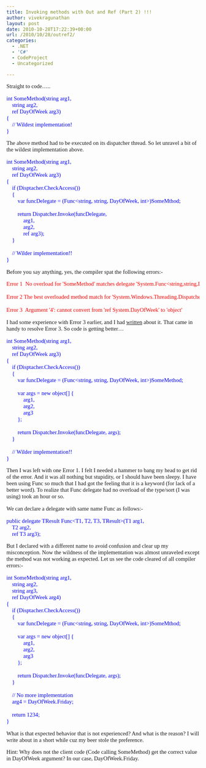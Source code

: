 ```yaml
---
title: Invoking methods with Out and Ref (Part 2) !!!
author: vivekragunathan
layout: post
date: 2010-10-28T17:22:39+00:00
url: /2010/10/28/outref2/
categories:
  - .NET
  - 'C#'
  - CodeProject
  - Uncategorized

---
```

<p style="font-family:Tahoma;font-size:11pt;">
  Straight to code&#8230;..
</p>

<pre style="color:blue;font-family:Consolas;font-size:11pt;">int SomeMethod(string arg1,
    string arg2,
    ref DayOfWeek arg3)
{
    // Wildest implementation!
}</pre>

<p style="font-family:Tahoma;font-size:11pt;">
  The above method had to be executed on its dispatcher thread. So let unravel a bit of the wildest implementation above.
</p>

<pre style="color:blue;font-family:Consolas;font-size:11pt;">int SomeMethod(string arg1,
    string arg2,
    ref DayOfWeek arg3)
{
    if (Disptacher.CheckAccess())
    {
        var funcDelegate = (Func&lt;string, string, DayOfWeek, int&gt;)SomeMthod;

        return Dispatcher.Invoke(funcDelegate,
            arg1,
            arg2,
            ref arg3);
    }

    // Wilder implementation!!
}</pre>

<p style="font-family:Tahoma;font-size:11pt;">
  Before you say anything, yes, the compiler spat the following errors:-
</p>

<pre style="color:red;font-family:Tahoma;font-size:11pt;">Error 1  No overload for 'SomeMethod' matches delegate 'System.Func&lt;string,string,DayOfWeek,int&gt;

Error 2 The best overloaded method match for 'System.Windows.Threading.Dispatcher.Invoke(System.Delegate, params object[])' has some invalid arguments

Error 3  Argument '4': cannot convert from 'ref System.DayOfWeek' to 'object'</pre>

<p style="font-family:Tahoma;font-size:11pt;">
  I had some experience with Error 3 earlier, and I had <a href="http://developerexperience.blogspot.com/2006/05/out-ref-and-invokemember.html" target="_blank">written</a> about it. That came in handy to resolve Error 3. So code is getting better&#8230;
</p>

<pre style="color:blue;font-family:Consolas;font-size:11pt;">int SomeMethod(string arg1,
    string arg2,
    ref DayOfWeek arg3)
{
    if (Disptacher.CheckAccess())
    {
        var funcDelegate = (Func&lt;string, string, DayOfWeek, int&gt;)SomeMethod;

        var args = new object[] {
            arg1,
            arg2,
            arg3
        };

        return Dispatcher.Invoke(funcDelegate, args);
    }

    // Wilder implementation!!
}</pre>

<p style="font-family:Tahoma;font-size:11pt;">
  Then I was left with one Error 1. I felt I needed a hammer to bang my head to get rid of the error. And it was all nothing but stupidity, or I should have been sleepy. I have been using Func so much that I had got the feeling that it is a keyword (for lack of a better word). To realize that Func delegate had no overload of the type/sort (I was using) took an hour or so.
</p>

<p style="font-family:Tahoma;font-size:11pt;">
  We can declare a delegate with same name Func as follows:-
</p>

<pre style="color:blue;font-family:Consolas;font-size:11pt;">public delegate TResult Func&lt;T1, T2, T3, TResult&gt;(T1 arg1,
    T2 arg2,
    ref T3 arg3);</pre>

<p style="font-family:Tahoma;font-size:11pt;">
  But I declared with a different name to avoid confusion and clear up my misconception. Now the wildness of the implementation was almost unraveled except the method was not working as expected. Let us see the code cleared of all compiler errors:-
</p>

<pre style="color:blue;font-family:Consolas;font-size:11pt;">int SomeMethod(string arg1,
    string arg2,
    string arg3,
    ref DayOfWeek arg4)
{
    if (Disptacher.CheckAccess())
    {
        var funcDelegate = (Func&lt;string, string, DayOfWeek, int&gt;)SomeMthod;

        var args = new object[] {
            arg1,
            arg2,
            arg3
        };

        return Dispatcher.Invoke(funcDelegate, args);
    }

    // No more implementation
    arg4 = DayOfWeek.Friday;

    return 1234;
}</pre>

<p style="font-family:Tahoma;font-size:11pt;">
  What is that expected behavior that is not experienced? And what is the reason? I will write about in a short while cuz my beer stole the preference.
</p>

<p style="font-family:Tahoma;font-size:11pt;">
  Hint: Why does not the client code (Code calling SomeMethod) get the correct value in DayOfWeek argument? In our case, DayOfWeek.Friday.
</p>